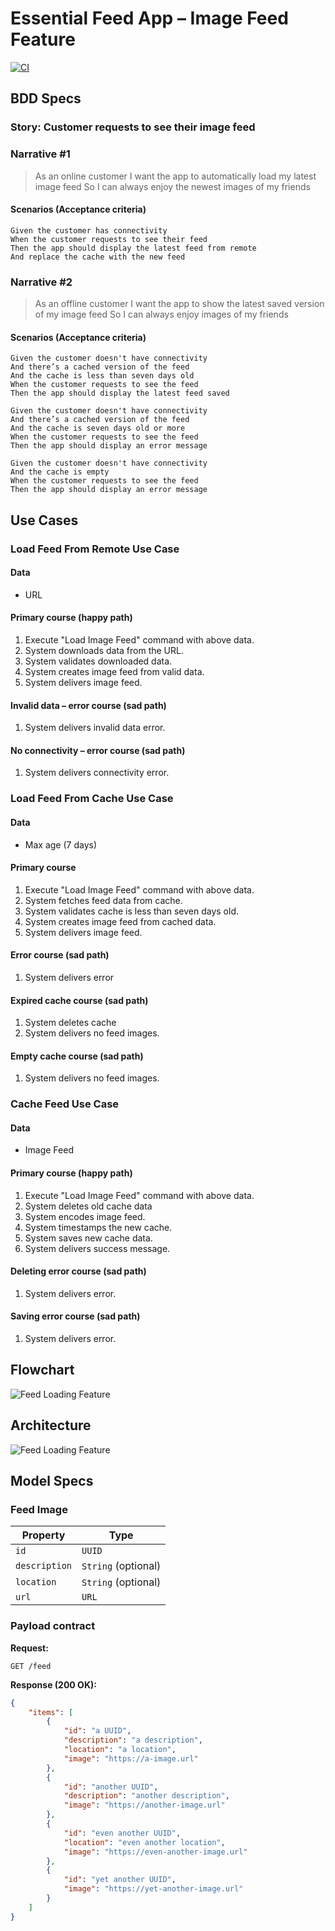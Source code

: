 # Essential Feed App – Image Feed Feature

[![CI](https://github.com/jfdoradotr/essential-feed-case-study-202510/actions/workflows/CI.yml/badge.svg)](https://github.com/jfdoradotr/essential-feed-case-study-202510/actions/workflows/CI.yml)

## BDD Specs

### Story: Customer requests to see their image feed

### Narrative #1

> As an online customer
> I want the app to automatically load my latest image feed
> So I can always enjoy the newest images of my friends

#### Scenarios (Acceptance criteria)

```gherkin
Given the customer has connectivity
When the customer requests to see their feed
Then the app should display the latest feed from remote
And replace the cache with the new feed
```

### Narrative #2

> As an offline customer
> I want the app to show the latest saved version of my image feed
> So I can always enjoy images of my friends

#### Scenarios (Acceptance criteria)

```gherkin
Given the customer doesn't have connectivity
And there’s a cached version of the feed
And the cache is less than seven days old
When the customer requests to see the feed
Then the app should display the latest feed saved

Given the customer doesn't have connectivity
And there’s a cached version of the feed
And the cache is seven days old or more
When the customer requests to see the feed
Then the app should display an error message

Given the customer doesn't have connectivity
And the cache is empty
When the customer requests to see the feed
Then the app should display an error message
```

## Use Cases

### Load Feed From Remote Use Case

#### Data

- URL

#### Primary course (happy path)

1. Execute "Load Image Feed" command with above data.
2. System downloads data from the URL.
3. System validates downloaded data.
4. System creates image feed from valid data.
5. System delivers image feed.

#### Invalid data – error course (sad path)

1. System delivers invalid data error.

#### No connectivity – error course (sad path)

1. System delivers connectivity error.

### Load Feed From Cache Use Case

#### Data

- Max age (7 days)

#### Primary course

1. Execute "Load Image Feed" command with above data.
2. System fetches feed data from cache.
3. System validates cache is less than seven days old.
4. System creates image feed from cached data.
5. System delivers image feed.

#### Error course (sad path)

1. System delivers error

#### Expired cache course (sad path)

1. System deletes cache
2. System delivers no feed images.

#### Empty cache course (sad path)

1. System delivers no feed images.

### Cache Feed Use Case

#### Data

- Image Feed

#### Primary course (happy path)

1. Execute "Load Image Feed" command with above data.
2. System deletes old cache data
3. System encodes image feed.
4. System timestamps the new cache.
5. System saves new cache data.
6. System delivers success message.

#### Deleting error course (sad path)

1. System delivers error.

#### Saving error course (sad path)

1. System delivers error.

## Flowchart

![Feed Loading Feature](feed_flowchart.png)

## Architecture

![Feed Loading Feature](feed_architecture.png)

## Model Specs

### Feed Image

| Property      | Type                |
|---------------|---------------------|
| `id`          | `UUID`              |
| `description` | `String` (optional) |
| `location`    | `String` (optional) |
| `url`         | `URL`               |

### Payload contract

**Request:**

```http
GET /feed
```

**Response (200 OK):**

```json
{
    "items": [
        {
            "id": "a UUID",
            "description": "a description",
            "location": "a location",
            "image": "https://a-image.url"
        },
        {
            "id": "another UUID",
            "description": "another description",
            "image": "https://another-image.url"
        },
        {
            "id": "even another UUID",
            "location": "even another location",
            "image": "https://even-another-image.url"
        },
        {
            "id": "yet another UUID",
            "image": "https://yet-another-image.url"
        }
    ]
}
```
